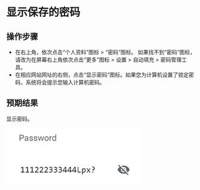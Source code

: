 # 显示保存的密码

## 操作步骤

- 在右上角，依次点击“个人资料”图标 > “密码”图标。
  如果找不到“密码”图标，请改为在屏幕右上角依次点击“更多”图标 > 设置 > 自动填充 > 密码管理工具。
- 在相应网站网址的右侧，点击“显示密码”图标。如果您为计算机设置了锁定密码，系统将会提示您输入计算机密码。

## 预期结果

显示密码。

![显示保存的密码-1](./img/显示保存的密码-1.png)
